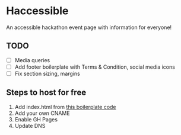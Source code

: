 # Haccessible

An accessible hackathon event page with information for everyone!

## TODO
- [ ] Media queries
- [ ] Add footer boilerplate with Terms & Condition, social media icons
- [ ] Fix section sizing, margins

## Steps to host for free
1. Add index.html from [this boilerplate code](https://www.freecodecamp.org/news/html-starter-template-a-basic-html5-boilerplate-for-index-html/)
2. Add your own CNAME
3. Enable GH Pages
4. Update DNS
